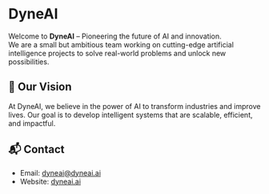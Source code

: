 # DyneAI

Welcome to **DyneAI** – Pioneering the future of AI and innovation.  
We are a small but ambitious team working on cutting-edge artificial intelligence projects to solve real-world problems and unlock new possibilities.  


## 🌟 Our Vision
At DyneAI, we believe in the power of AI to transform industries and improve lives. Our goal is to develop intelligent systems that are scalable, efficient, and impactful.


## 📬 Contact
- Email: [dyneai@dyneai.ai](dyneai@dyneai.ai)
- Website: [dyneai.ai](https://dyneai.ai)


